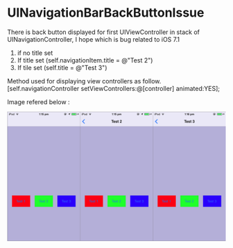 UINavigationBarBackButtonIssue
==============================

There is back button displayed for first UIViewController in stack of UINavigationController, I hope which is bug related to iOS 7.1 

1. if no title set 
2. If title set (self.navigationItem.title = @"Test 2") 
3. If tile set (self.title = @"Test 3") 

Method used for displaying view controllers as follow. 
[self.navigationController setViewControllers:@[controller] animated:YES];

Image refered below :

<p align="center">
  <img src="https://github.com/vinpat/UINavigationBarBackButtonIssue/blob/master/NavBarBackButtonIssue/backButton.png?raw=true" alt="Reference Image"/>
</p>

